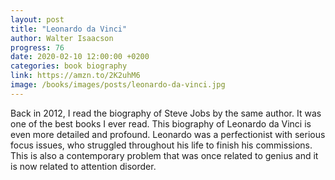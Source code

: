 ```yaml
---
layout: post
title: "Leonardo da Vinci"
author: Walter Isaacson
progress: 76
date: 2020-02-10 12:00:00 +0200
categories: book biography
link: https://amzn.to/2K2uhM6
image: /books/images/posts/leonardo-da-vinci.jpg
---
```


Back in 2012, I read the biography of Steve Jobs by the same author. It was one of the best books I ever read. This biography of Leonardo da Vinci is even more detailed and profound. Leonardo was a perfectionist with serious focus issues, who struggled throughout his life to finish his commissions. This is also a contemporary problem that was once related to genius and it is now related to attention disorder.
